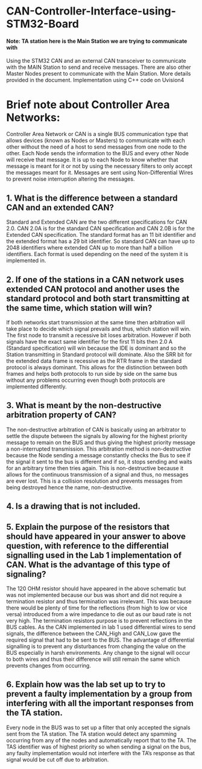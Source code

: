 # CAN-Controller-Interface-using-STM32-Board
#### Note: TA station here is the Main Station we are trying to communicate with
Using the STM32 CAN and an external CAN transceiver to communicate with the MAIN Station to send and receive messages.  There are also other Master Nodes present to communicate with the Main Station. More details provided in the document. Implementation using C++ code on Uvision4

# Brief note about Controller Area Networks:
Controller Area Network or CAN is a single BUS communication type that allows devices (known as Nodes or Masters) to communicate with each other without the need of a host to send messages from one node to the other. Each Node sends the information to the BUS and every other Node will receive that message. It is up to each Node to know whether that message is meant for it or not by using the necessary filters to only accept the messages meant for it. Messages are sent using Non-Differential Wires to prevent noise interruption altering the messages. 


## 1.	What is the difference between a standard CAN and an extended CAN?

Standard and Extended CAN are the two different specifications for CAN 2.0. 
CAN 2.0A is for the standard CAN specification and CAN 2.0B is for the Extended CAN specification. The standard format has an 11 bit identifier and the extended format has a 29 bit identifier. So standard CAN can have up to 2048 identifiers where extended CAN up to more than half a billion identifiers. Each format is used depending on the need of the system it is implemented in. 

## 2.	If one of the stations in a CAN network uses extended CAN protocol and another uses the standard protocol and both start transmitting at the same time, which station will win?

If both networks start transmission at the same time then arbitration will take place to decide which signal prevails and thus, which station will win. The first node to transmit a recessive bit loses arbitration. However if both signals have the exact same identifier for the first 11 bits then 2.0 A (Standard specification) will win because the IDE is dominant and so the Station transmitting in Standard protocol will dominate. Also the SRR bit for the extended data frame is recessive as the RTR frame in the standard protocol is always dominant. This allows for the distinction between both frames and helps both protocols to run side by side on the same bus without any problems occurring even though both protocols are implemented differently.

## 3.	What is meant by the non-destructive arbitration property of CAN?

The non-destructive arbitration of CAN is basically using an arbitrator to settle the dispute between the signals by allowing for the highest priority message to remain on the BUS and thus giving the highest priority message a non-interrupted transmission. This arbitration method is non-destructive because the Node sending a message constantly checks the Bus to see if the signal it sent to the bus is different and if so, it stops sending and waits for an arbitrary time then tries again. This is non-destructive because it allows for the continuous transmission of a signal and thus, no messages are ever lost. This is a collision resolution and prevents messages from being destroyed hence the name, non-destructive.

## 4. Is a drawing that is not included.

## 5.	Explain the purpose of the resistors that should have appeared in your answer to above question, with reference to the differential signalling used in the Lab 1 implementation of CAN. What is the advantage of this type of signaling?

The 120 OHM resistor should have appeared in the above schematic but was not implemented because our bus was short and did not require a termination resistor and thus termination was irrelevant. This was because there would be plenty of time for the reflections (from high to low or vice versa) introduced from a wire impedance to die out as our baud rate is not very high. The termination resistors purpose is to prevent reflections in the BUS cables. As the CAN implemented in lab 1 used differential wires to send signals, the difference between the CAN_High and CAN_Low gave the required signal that had to be sent to the BUS. The advantage of differential signalling is to prevent any disturbances from changing the value on the BUS especially in harsh environments. Any change to the signal will occur to both wires and thus their difference will still remain the same which prevents changes from occurring.

## 6.	Explain how was the lab set up to try to prevent a faulty implementation by a group from interfering with all the important responses from the TA station.

Every node in the BUS was to set up a filter that only accepted the signals sent from the TA station. The TA station would detect any spamming occurring from any of the nodes and automatically report that to the TA. The TAS identifier was of highest priority so when sending a signal on the bus, any faulty implementation would not interfere with the TA’s response as that signal would be cut off due to arbitration.
